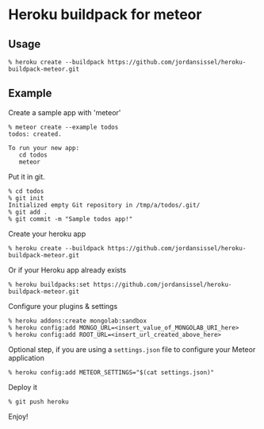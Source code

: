 # Heroku buildpack for meteor

## Usage

```
% heroku create --buildpack https://github.com/jordansissel/heroku-buildpack-meteor.git
```

## Example

Create a sample app with 'meteor'

```
% meteor create --example todos
todos: created.

To run your new app:
   cd todos
   meteor
```

Put it in git.

```
% cd todos
% git init
Initialized empty Git repository in /tmp/a/todos/.git/
% git add .
% git commit -m "Sample todos app!"
```

Create your heroku app

```
% heroku create --buildpack https://github.com/jordansissel/heroku-buildpack-meteor.git
```

Or if your Heroku app already exists

```
% heroku buildpacks:set https://github.com/jordansissel/heroku-buildpack-meteor.git
```

Configure your plugins & settings

```
% heroku addons:create mongolab:sandbox
% heroku config:add MONGO_URL=<insert_value_of_MONGOLAB_URI_here>
% heroku config:add ROOT_URL=<insert_url_created_above_here>
```

Optional step, if you are using a ```settings.json``` file to configure your Meteor application

```
% heroku config:add METEOR_SETTINGS="$(cat settings.json)"
```

Deploy it

```
% git push heroku
```

Enjoy!
